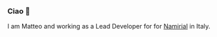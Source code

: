 ### Ciao 👋
I am Matteo and working as a Lead Developer for for <a href="https://www.namirial.it">Namirial</a> in Italy.

<!--
**matteogalli/matteogalli** is a ✨ _special_ ✨ repository because its `README.md` (this file) appears on your GitHub profile.

Here are some ideas to get you started:

- 🔭 I’m currently working on ...
- 🌱 I’m currently learning ...
- 👯 I’m looking to collaborate on ...
- 🤔 I’m looking for help with ...
- 💬 Ask me about ...
- 📫 How to reach me: ...
- 😄 Pronouns: ...
- ⚡ Fun fact: ...

I am Matteo, a Web Developer from Italy...


-->
